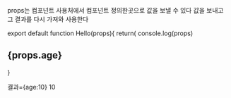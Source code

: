 props는 컴포넌트 사용처에서 컴포넌트 정의한곳으로 값을 보낼 수 있다 값을 보내고 그 결과를 다시 가져와 사용한다

<Hello age={10}/>

export default function Hello(props){
return(
console.log(props)
<h2>{props.age}</h2>
}

결과={age:10}
10
